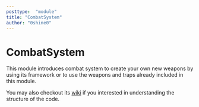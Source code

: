 ```yaml
---
posttype:  "module"  
title: "CombatSystem"
author: "0shine0"
---
```

# CombatSystem
This module introduces combat system to create your own new weapons by using its framework or to use the weapons and traps already included in this module.

You may also checkout its [wiki](https://github.com/Terasology/CombatSystem/wiki) if you interested in understanding the structure of the code.
